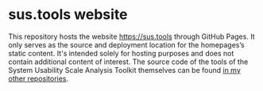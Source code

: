 # sus.tools website

This repository hosts the website https://sus.tools through GitHub Pages. It only serves as the source and deployment location for the homepages’s static content. It's intended solely for hosting purposes and does not contain additional content of interest. The source code of the tools of the System Usability Scale Analysis Toolkit themselves can be found [in my other repositories](https://github.com/jblattgerste?tab=repositories).
